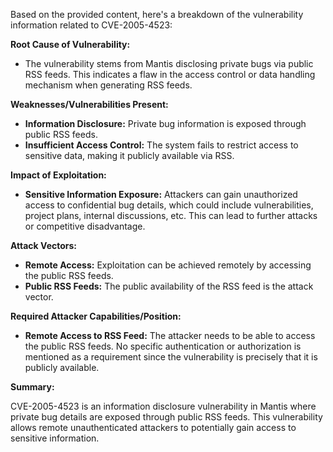 Based on the provided content, here's a breakdown of the vulnerability information related to CVE-2005-4523:

**Root Cause of Vulnerability:**

*   The vulnerability stems from Mantis disclosing private bugs via public RSS feeds. This indicates a flaw in the access control or data handling mechanism when generating RSS feeds.

**Weaknesses/Vulnerabilities Present:**

*   **Information Disclosure:** Private bug information is exposed through public RSS feeds.
*   **Insufficient Access Control:** The system fails to restrict access to sensitive data, making it publicly available via RSS.

**Impact of Exploitation:**

*   **Sensitive Information Exposure:** Attackers can gain unauthorized access to confidential bug details, which could include vulnerabilities, project plans, internal discussions, etc. This can lead to further attacks or competitive disadvantage.

**Attack Vectors:**

*   **Remote Access:** Exploitation can be achieved remotely by accessing the public RSS feeds.
*   **Public RSS Feeds:**  The public availability of the RSS feed is the attack vector.

**Required Attacker Capabilities/Position:**

*   **Remote Access to RSS Feed:**  The attacker needs to be able to access the public RSS feeds. No specific authentication or authorization is mentioned as a requirement since the vulnerability is precisely that it is publicly available.

**Summary:**

CVE-2005-4523 is an information disclosure vulnerability in Mantis where private bug details are exposed through public RSS feeds. This vulnerability allows remote unauthenticated attackers to potentially gain access to sensitive information.